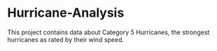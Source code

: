 # Hurricane-Analysis
This project contains data about Category 5 Hurricanes, the strongest hurricanes as rated by their wind speed.
